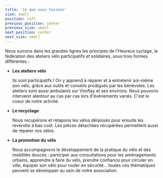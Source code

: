 ```yaml
---
title: 'Ce que nous faisons'
size: small
position: left
previous_position: center
previous_size: small
next_position: center
next_size: small
---
```


Nous suivons dans les grandes lignes les principes de l'Heureux cyclage, la fédération des ateliers vélo participatifs et solidaires, sous trois formes différentes :

* **Les ateliers vélo**

  Ils sont participatifs ! On y apprend à réparer et à entretenir soi-même son vélo, grâce aux outils et conseils prodigués par les bénévoles.  Les ateliers sont aussi ambulants sur Viroflay et ses environs. Nous pouvons intervenir alentour au cas par cas lors d'événements variés. C'est le coeur de notre activité.

* **Le recyclage**

  Nous recupérons et retapons les vélos délaissés pour ensuite les revendre à bas coût. Les pièces détachées récupérées permettent aussi de réparer vos vélos.

* **La promotion du vélo**
  
  Nous accompagnons le développement de la pratique du vélo et des mobilités douces : participer aux consultations pour les aménagements urbains, apprendre à faire du vélo, prendre confiance pour circuler en ville, équiper son vélo pour rouler en sécurité... toutes ces thématiques peuvent se développer au sein de notre association. 